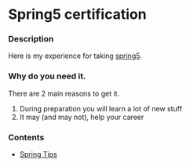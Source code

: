# Spring5 certification

### Description
Here is my experience for taking [spring5](https://store.education.pivotal.io/confirm-course?courseid=EDU-1202).

### Why do you need it.
There are 2 main reasons to get it.
1. During preparation you will learn a lot of new stuff
2. It may (and may not), help your career

### Contents
* [Spring Tips](https://github.com/dgaydukov/cert-spring5/blob/master/spring5.md)
